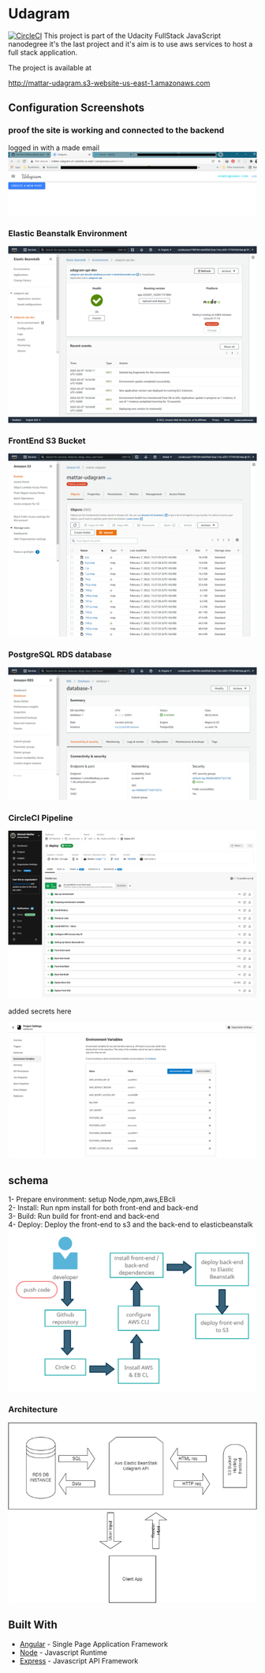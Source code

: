 # Udagram

[![CircleCI](https://circleci.com/gh/Ahmed-Mattar/udacity-aws/tree/main.svg?style=shield)](https://circleci.com/gh/Ahmed-Mattar/udacity-aws/?branch=main)
This project is part of the Udacity FullStack JavaScript nanodegree it's the last project and it's aim is to use aws services to host a full stack application.

The project is available at

http://mattar-udagram.s3-website-us-east-1.amazonaws.com

## Configuration Screenshots

### proof the site is working and connected to the backend

logged in with a made email
![connected proof](./screenshots/connected.png)

### Elastic Beanstalk Environment

![Elastic Beanstalk Environment](./screenshots/screencapture-console-aws-amazon-elasticbeanstalk-home-2022-02-07-16_56_18.png)

### FrontEnd S3 Bucket

![FrontEnd S3 Bucket](./screenshots/screencapture-s3-console-aws-amazon-s3-buckets-mattar-udagram-2022-02-07-15_31_38.png)

### PostgreSQL RDS database

![PostgreSQL RDS database](./screenshots/screencapture-console-aws-amazon-rds-home-2022-02-07-14_25_43.png)

### CircleCI Pipeline

![CircleCI Pipeline](./screenshots/screencapture-app-circleci-pipelines-github-Ahmed-Mattar-udacity-aws-21-workflows-a4d58140-8bc7-459b-86f1-ecb65a39d589-jobs-21-2022-02-07-21_31_07.png)

added secrets here

![CircleCI Pipeline environment variables](./screenshots/screencapture-app-circleci-settings-project-github-Ahmed-Mattar-udacity-aws-environment-variables-2022-02-07-19_53_35.png)

## schema

1- Prepare environment: setup Node,npm,aws,EBcli  
2- Install: Run npm install for both front-end and back-end  
3- Build: Run build for front-end and back-end  
4- Deploy: Deploy the front-end to s3 and the back-end to elasticbeanstalk  
![overview of the pipeline](./screenshots/pipeline.jpg)

### Architecture

![Architecture](./documentation/Diagram.drawio.png)

## Built With

- [Angular](https://angular.io/) - Single Page Application Framework
- [Node](https://nodejs.org) - Javascript Runtime
- [Express](https://expressjs.com/) - Javascript API Framework
